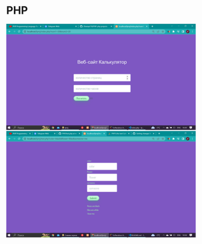 # PHP
![alt text](https://github.com/Zhaniya110/PHP/blob/main/indexphpscreenshot.png)
![alt text](https://github.com/Zhaniya110/PHP/blob/main/rosesareblue.png)

